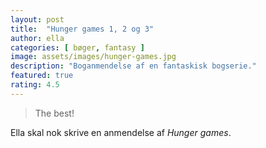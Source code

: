 ```yaml
---
layout: post
title:  "Hunger games 1, 2 og 3"
author: ella
categories: [ bøger, fantasy ]
image: assets/images/hunger-games.jpg
description: "Boganmendelse af en fantaskisk bogserie."
featured: true
rating: 4.5
---
```


> The best!
  
Ella skal nok skrive en anmendelse af *Hunger games*.

